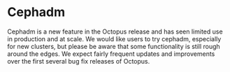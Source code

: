 # Cephadm

Cephadm is a new feature in the Octopus release and has seen limited use in production and at scale. We would like users to try cephadm, especially for new clusters, but please be aware that some functionality is still rough around the edges. We expect fairly frequent updates and improvements over the first several bug fix releases of Octopus.
